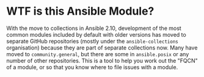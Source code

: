 # WTF is this Ansible Module?

With the move to collections in Ansible 2.10, development of the most common modules included by default with older
versions has moved to separate GitHub repositories (mostly under the `ansible-collections` organisation) because they
are part of separate collections now. Many have moved to `community.general`, but there are some in `ansible.posix` or
any number of other repositories. This is a tool to help you work out the "FQCN" of a module, or so that you know where
to file issues with a module.

